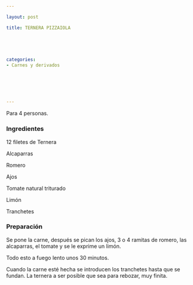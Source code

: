```yaml
---

layout: post

title: TERNERA PIZZAIOLA





categories:
- Carnes y derivados






---
```


Para 4 personas.

<h3>Ingredientes</h3>

12 filetes de Ternera

Alcaparras

Romero

Ajos

Tomate natural triturado

Limón

Tranchetes

<h3>Preparación</h3>

Se pone la carne, después se pican los ajos, 3 o 4 ramitas de romero, las alcaparras, el tomate y se le exprime un limón.

Todo esto a fuego lento unos 30 minutos.

Cuando la carne esté hecha se introducen los tranchetes hasta que se fundan. La ternera a ser posible que sea para rebozar, muy finita.